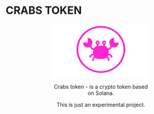 # CRABS TOKEN


<div style="margin: auto;width: 50%;text-align: center;"><img src="https://raw.githubusercontent.com/vsilent/crabs/main/crabs.png" width="500"><div>

Crabs token - is a crypto token based on Solana.


This is just an experimental project. 
  
